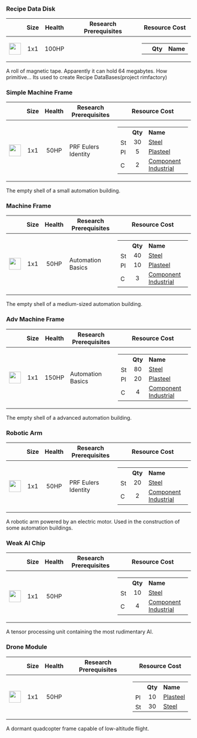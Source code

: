 ### Recipe Data Disk

|   | Size | Health | Research Prerequisites | Resource Cost |
| - | ---- | ------ | ---------------------- | ------------- |
| <img src="https://github.com/zymex22/Project-RimFactory-Revived/blob/master/Textures/SAL3/datadisk.png?raw=true" width="32" height="32" /> | <div align="center">1x1</div> | <div align="center">100HP</div> |  | <table frame="box" border="0" cellspacing="0" cellpadding="0"><tr><th>&nbsp;</th><th align="center">Qty</th><th align="left">Name</th></tr><tr></tr></table> |

A roll of magnetic tape. Apparently it can hold 64 megabytes. How primitive... Its used to create Recipe DataBases(project rimfactory)

### Simple Machine Frame

|   | Size | Health | Research Prerequisites | Resource Cost |
| - | ---- | ------ | ---------------------- | ------------- |
| <img src="https://github.com/zymex22/Project-RimFactory-Revived/blob/master/Textures/Common/MachineFrameSmall.png?raw=true" width="32" height="32" /> | <div align="center">1x1</div> | <div align="center">50HP</div> | PRF Eulers Identity | <table frame="box" border="0" cellspacing="0" cellpadding="0"><tr><th>&nbsp;</th><th align="center">Qty</th><th align="left">Name</th></tr><tr><td><img src="https://rimworldwiki.com/images/c/c9/Steel.png" width="16" alt="Steel" /></td><td align="center">30</td><td align="left"><a href="https://rimworldwiki.com/wiki/Steel">Steel</a></td></tr><tr><td><img src="https://rimworldwiki.com/images/c/c5/Plasteel.png" width="16" alt="Plasteel" /></td><td align="center">5</td><td align="left"><a href="https://rimworldwiki.com/wiki/Plasteel">Plasteel</a></td></tr><tr><td><img src="https://rimworldwiki.com/images/4/40/Component.png" width="16" alt="Component Industrial" /></td><td align="center">2</td><td align="left"><a href="https://rimworldwiki.com/wiki/Component">Component Industrial</a></td></tr></table> |

The empty shell of a small automation building.

### Machine Frame

|   | Size | Health | Research Prerequisites | Resource Cost |
| - | ---- | ------ | ---------------------- | ------------- |
| <img src="https://github.com/zymex22/Project-RimFactory-Revived/blob/master/Textures/Common/MachineFrame.png?raw=true" width="32" height="32" /> | <div align="center">1x1</div> | <div align="center">50HP</div> | Automation Basics | <table frame="box" border="0" cellspacing="0" cellpadding="0"><tr><th>&nbsp;</th><th align="center">Qty</th><th align="left">Name</th></tr><tr><td><img src="https://rimworldwiki.com/images/c/c9/Steel.png" width="16" alt="Steel" /></td><td align="center">40</td><td align="left"><a href="https://rimworldwiki.com/wiki/Steel">Steel</a></td></tr><tr><td><img src="https://rimworldwiki.com/images/c/c5/Plasteel.png" width="16" alt="Plasteel" /></td><td align="center">10</td><td align="left"><a href="https://rimworldwiki.com/wiki/Plasteel">Plasteel</a></td></tr><tr><td><img src="https://rimworldwiki.com/images/4/40/Component.png" width="16" alt="Component Industrial" /></td><td align="center">3</td><td align="left"><a href="https://rimworldwiki.com/wiki/Component">Component Industrial</a></td></tr></table> |

The empty shell of a medium-sized automation building.

### Adv Machine Frame

|   | Size | Health | Research Prerequisites | Resource Cost |
| - | ---- | ------ | ---------------------- | ------------- |
| <img src="https://github.com/zymex22/Project-RimFactory-Revived/blob/master/Textures/Common/MachineFrameLarge.png?raw=true" width="32" height="32" /> | <div align="center">1x1</div> | <div align="center">150HP</div> | Automation Basics | <table frame="box" border="0" cellspacing="0" cellpadding="0"><tr><th>&nbsp;</th><th align="center">Qty</th><th align="left">Name</th></tr><tr><td><img src="https://rimworldwiki.com/images/c/c9/Steel.png" width="16" alt="Steel" /></td><td align="center">80</td><td align="left"><a href="https://rimworldwiki.com/wiki/Steel">Steel</a></td></tr><tr><td><img src="https://rimworldwiki.com/images/c/c5/Plasteel.png" width="16" alt="Plasteel" /></td><td align="center">20</td><td align="left"><a href="https://rimworldwiki.com/wiki/Plasteel">Plasteel</a></td></tr><tr><td><img src="https://rimworldwiki.com/images/4/40/Component.png" width="16" alt="Component Industrial" /></td><td align="center">4</td><td align="left"><a href="https://rimworldwiki.com/wiki/Component">Component Industrial</a></td></tr></table> |

The empty shell of a advanced automation building.

### Robotic Arm

|   | Size | Health | Research Prerequisites | Resource Cost |
| - | ---- | ------ | ---------------------- | ------------- |
| <img src="https://github.com/zymex22/Project-RimFactory-Revived/blob/master/Textures/Common/RoboticArm.png?raw=true" width="32" height="32" /> | <div align="center">1x1</div> | <div align="center">50HP</div> | PRF Eulers Identity | <table frame="box" border="0" cellspacing="0" cellpadding="0"><tr><th>&nbsp;</th><th align="center">Qty</th><th align="left">Name</th></tr><tr><td><img src="https://rimworldwiki.com/images/c/c9/Steel.png" width="16" alt="Steel" /></td><td align="center">20</td><td align="left"><a href="https://rimworldwiki.com/wiki/Steel">Steel</a></td></tr><tr><td><img src="https://rimworldwiki.com/images/4/40/Component.png" width="16" alt="Component Industrial" /></td><td align="center">2</td><td align="left"><a href="https://rimworldwiki.com/wiki/Component">Component Industrial</a></td></tr></table> |

A robotic arm powered by an electric motor. Used in the construction of some automation buildings.

### Weak AI Chip

|   | Size | Health | Research Prerequisites | Resource Cost |
| - | ---- | ------ | ---------------------- | ------------- |
| <img src="https://github.com/zymex22/Project-RimFactory-Revived/blob/master/Textures/Common/WeakAICore.png?raw=true" width="32" height="32" /> | <div align="center">1x1</div> | <div align="center">50HP</div> |  | <table frame="box" border="0" cellspacing="0" cellpadding="0"><tr><th>&nbsp;</th><th align="center">Qty</th><th align="left">Name</th></tr><tr><td><img src="https://rimworldwiki.com/images/c/c9/Steel.png" width="16" alt="Steel" /></td><td align="center">10</td><td align="left"><a href="https://rimworldwiki.com/wiki/Steel">Steel</a></td></tr><tr><td><img src="https://rimworldwiki.com/images/4/40/Component.png" width="16" alt="Component Industrial" /></td><td align="center">4</td><td align="left"><a href="https://rimworldwiki.com/wiki/Component">Component Industrial</a></td></tr></table> |

A tensor processing unit containing the most rudimentary AI.

### Drone Module

|   | Size | Health | Research Prerequisites | Resource Cost |
| - | ---- | ------ | ---------------------- | ------------- |
| <img src="https://github.com/zymex22/Project-RimFactory-Revived/blob/master/Textures/Common/DroneModule.png?raw=true" width="32" height="32" /> | <div align="center">1x1</div> | <div align="center">50HP</div> |  | <table frame="box" border="0" cellspacing="0" cellpadding="0"><tr><th>&nbsp;</th><th align="center">Qty</th><th align="left">Name</th></tr><tr><td><img src="https://rimworldwiki.com/images/c/c5/Plasteel.png" width="16" alt="Plasteel" /></td><td align="center">10</td><td align="left"><a href="https://rimworldwiki.com/wiki/Plasteel">Plasteel</a></td></tr><tr><td><img src="https://rimworldwiki.com/images/c/c9/Steel.png" width="16" alt="Steel" /></td><td align="center">30</td><td align="left"><a href="https://rimworldwiki.com/wiki/Steel">Steel</a></td></tr></table> |

A dormant quadcopter frame capable of low-altitude flight.

